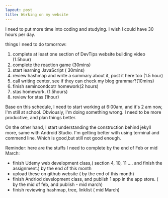 ```yaml
---
layout: post
title: Working on my website
---
```


I need to put more time into coding and studying. I wish I could have 30 hours per day. 

things I need to do tomorrow: 

1. complete at least one section of DevTips website building video (1.5hour)
2. complete the reaction game (30mins)
3. start learning JavaScript ( 30mins) 
4. review hashmap and write a summary about it, post it here too (1.5 hour)
5. call writing center, see if they can check my blog grammar?(10mins) 
6. finish semincondcotr homework(2 hours)
7. stas homework. (1.5hours)
8. review for stas (1hour) 


Base on this schedule, I need to start working at 6:00am, and it's 2 am now, I'm still at school. Obviously, I'm doing something wrong. I need to be more productive, and plan things better. 


On the other hand, I start understanding the construction behind jekyll more, same with Android Studio. I'm getting better with using terminal and commend line. Which is good,but still not good enough. 

Reminder: 
here are the stuffs I need to complete by the end of Feb or mid March:

* finish Udemy web development class,( section 4, 10, 11 .... and finish the assignment.) by the end of this month
* upload these on github website ( by the end of this month) 
* finish Andriod development class, and publish 1 app in the app store. ( by the mid of feb, and publish - mid march)
* finish reviewing hashmap, tree, linklist ( mid March) 




